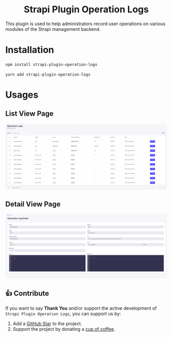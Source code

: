 [//]: # (<p align="center">)

[//]: # (     <img src="./docs/operation-log-logo.png" alt="Bootstrap Icons" width="100">)

[//]: # (</p>)

<h1 align="center">
  Strapi Plugin Operation Logs
</h1>

This plugin is used to help administrators record user operations on various modules of the Strapi management backend.

# Installation

`npm install strapi-plugin-operation-logs`

`yarn add strapi-plugin-operation-logs`



[//]: # (# Configuration)

[//]: # ()
[//]: # (The default depth can be customized via the plugin config. To do so create or edit you plugins.js file.)

[//]: # ()
[//]: # (## Config)

[//]: # ()
[//]: # (standard config add the following config to your config/plugins.js)

[//]: # ()
[//]: # (```)

[//]: # (module.exports = &#40;{ env }&#41; => &#40;{)

[//]: # (  'operation-logs': {)

[//]: # (    enabled: true,)

[//]: # (  },)

[//]: # (}&#41;;)

[//]: # (```)
# Usages

## List View Page

[//]: # (![list.png]&#40;https://github.com/SherlockTong/images/blob/main/strapi/v1.0.1/operation-log-list-view.png&#41;)
![list.png](./docs/operation-log-list-view.png)

## Detail View Page

![detail.png](./docs/operation-log-detail-view.png)


## 👍 Contribute

If you want to say **Thank You** and/or support the active development of `Strapi Plugin Operation Logs`, you can support us by:

1. Add a [GitHub Star](https://github.com/SherlockTong/strapi-plugin-operation-logs/stargazers) to the project.
2. Support the project by donating a [cup of coffee](https://ko-fi.com/sherlocktong).